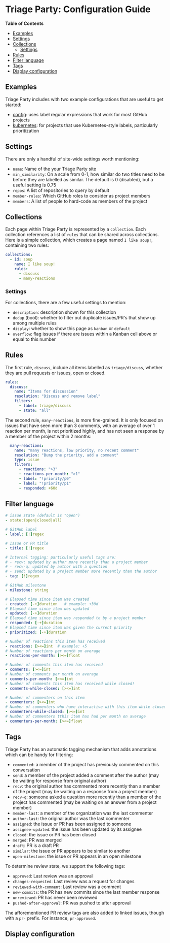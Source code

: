 # Triage Party: Configuration Guide

<!-- START doctoc generated TOC please keep comment here to allow auto update -->
<!-- DON'T EDIT THIS SECTION, INSTEAD RE-RUN doctoc TO UPDATE -->
**Table of Contents**

- [Examples](#examples)
- [Settings](#settings)
- [Collections](#collections)
  - [Settings](#settings-1)
- [Rules](#rules)
- [Filter language](#filter-language)
- [Tags](#tags)
- [Display configuration](#display-configuration)

<!-- END doctoc generated TOC please keep comment here to allow auto update -->

## Examples

Triage Party includes with two example configurations that are useful to get started:

* [config](../config/config.yaml): uses label regular expressions that work for most GitHub projects
* [kubernetes](../config/examples/kubernetes.yaml): for projects that use Kubernetes-style labels, particularly prioritization

## Settings

There are only a handful of site-wide settings worth mentioning:

* `name`: Name of the your Triage Party site
* `min_similarity`: On a scale from 0-1, how similar do two titles need to be before they are labelled as similar. The default is 0 (disabled), but a useful setting is 0.75
* `repos`: A list of repositories to query by default
* `member-roles`: Which GitHub roles to consider as project members
* `members`: A list of people to hard-code as members of the project


## Collections

Each page within Triage Party is represented by a `collection`. Each collection references a list of `rules` that can be shared across collections. Here is a simple collection, which creates a page named `I like soup!`, containing two rules:

```yaml
collections:
  - id: soup
    name: I like soup!
    rules:
      - discuss
      - many-reactions
```

### Settings

For collections, there are a few useful settings to mention:

* `description`: description shown for this collection
* `dedup` (bool): whether to filter out duplicate issues/PR's that show up among multiple rules
* `display`: whether to show this page as `kanban` or `default`
* `overflow`: flag issues if there are issues within a Kanban cell above or equal to this number

## Rules

The first rule, `discuss`, include all items labelled as `triage/discuss`, whether they are pull requests or issues, open or closed.

```yaml
rules:
  discuss:
    name: "Items for discussion"
    resolution: "Discuss and remove label"
    filters:
      - label: triage/discuss
      - state: "all"
```

The second rule, `many-reactions`, is more fine-grained. It is only focused on issues that have seen more than 3 comments, with an average of over 1 reaction per month, is not prioritized highly, and has not seen a response by a member of the project within 2 months:

``` yaml
  many-reactions:
    name: "many reactions, low priority, no recent comment"
    resolution: "Bump the priority, add a comment"
    type: issue
    filters:
      - reactions: ">3"
      - reactions-per-month: ">1"
      - label: "!priority/p0"
      - label: "!priority/p1"
      - responded: +60d
```

## Filter language

```yaml
# issue state (default is "open")
- state:(open|closed|all)

# GitHub label
- label: [!]regex

# Issue or PR title
- title: [!]regex

# Internal tagging: particularly useful tags are:
# - recv: updated by author more recently than a project member
# - recv-q: updated by author with a question
# - send: updated by a project member more recently than the author
- tag: [!]regex

# GitHub milestone
- milestone: string

# Elapsed time since item was created
- created: [-+]duration   # example: +30d
# Elapsed time since item was updated
- updated: [-+]duration
# Elapsed time since item was responded to by a project member
- responded: [-+]duration
# Elapsed time since item was given the current priority
- prioritized: [-+]duration

# Number of reactions this item has received
- reactions: [><=]int  # example: +5
# Number of reactions per month on average
- reactions-per-month: [><=]float

# Number of comments this item has received
- comments: [><=]int
# Number of comments per month on average
- comments-per-month: [><=]int
# Number of comments this item has received while closed!
- comments-while-closed: [><=]int

# Number of commenters on this item
- commenters: [><=]int
# Number of commenters who have interactive with this item while closed
- commenters-while-closed: [><=]int
# Number of commenters tthis item has had per month on average
- commenters-per-month: [><=]float
```

## Tags

Triage Party has an automatic tagging mechanism that adds annotations which can be handy for filtering:

* `commented`: a member of the project has previously commented on this conversation
* `send`: a member of the project added a comment after the author (may be waiting for response from original author)
* `recv`: the original author has commented more recently than a member of the project (may be waiting on a response from a project member)
* `recv-q`: someone asked a question more recently than a member of the project has commented (may be waiting on an answer from a project member)
* `member-last`: a member of the organization was the last commenter
* `author-last`: the original author was the last commenter
* `assigned`: the issue or PR has been assigned to someone
* `assignee-updated`: the issue has been updated by its assignee
* `closed`: the issue or PR has been closed
* `merged`: PR was merged
* `draft`: PR is a draft PR
* `similar`: the issue or PR appears to be similar to another
* `open-milestone`: the issue or PR appears in an open milestone

To determine review state, we support the following tags:

* `approved`: Last review was an approval
* `changes-requested`: Last review was a request for changes
* `reviewed-with-comment`: Last review was a comment
* `new-commits`: the PR has new commits since the last member response
* `unreviewed`: PR has never been reviewed
* `pushed-after-approval`: PR was pushed to after approval

The afforementioned PR review tags are also added to linked issues, though with a `pr-` prefix. For instance, `pr-approved`.

## Display configuration

